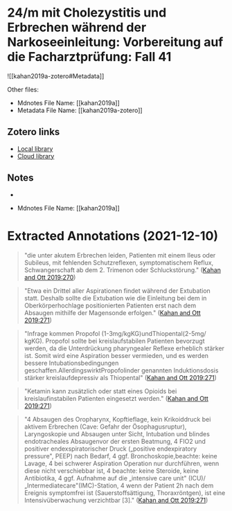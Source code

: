 # 24/m mit Cholezystitis und Erbrechen während der Narkoseeinleitung: Vorbereitung auf die Facharztprüfung: Fall 41

![[kahan2019a-zotero#Metadata]]

Other files:
* Mdnotes File Name: [[kahan2019a]]
* Metadata File Name: [[kahan2019a-zotero]]

##  Zotero links
* [Local library](zotero://select/items/1_TIGCJPUH)
* [Cloud library](http://zotero.org/users/8692876/items/TIGCJPUH)

## Notes
- 

* Mdnotes File Name: [[kahan2019a]]

# Extracted Annotations (2021-12-10)

> "die unter akutem Erbrechen leiden, Patienten mit einem Ileus oder Subileus, mit fehlenden Schutzreflexen, symptomatischem Reflux, Schwangerschaft ab dem 2. Trimenon oder Schluckstörung." ([Kahan and Ott 2019:270](zotero://open-pdf/library/items/D8VKK4YY?page=2))

> "Etwa ein Drittel aller Aspirationen findet während der Extubation statt. Deshalb sollte die Extubation wie die Einleitung bei dem in Oberkörperhochlage positionierten Patienten erst nach dem Absaugen mithilfe der Magensonde erfolgen." ([Kahan and Ott 2019:271](zotero://open-pdf/library/items/D8VKK4YY?page=3))

> "Infrage kommen Propofol (1-3mg/kgKG)undThiopental(2-5mg/ kgKG). Propofol sollte bei kreislaufstabilen Patienten bevorzugt werden, da die Unterdrückung pharyngealer Reflexe erheblich stärker ist. Somit wird eine Aspiration besser vermieden, und es werden bessere Intubationsbedingungen geschaffen.AllerdingswirktPropofolinder genannten Induktionsdosis stärker kreislaufdepressiv als Thiopental" ([Kahan and Ott 2019:271](zotero://open-pdf/library/items/D8VKK4YY?page=3))

> "Ketamin kann zusätzlich oder statt eines Opioids bei kreislaufinstabilen Patienten eingesetzt werden." ([Kahan and Ott 2019:271](zotero://open-pdf/library/items/D8VKK4YY?page=3))

> "4 Absaugen des Oropharynx, Kopftieflage, kein Krikoiddruck bei aktivem Erbrechen (Cave: Gefahr der Ösophagusruptur), Laryngoskopie und Absaugen unter Sicht, Intubation und blindes endotracheales Absaugenvor der ersten Beatmung, 4 FIO2 und positiver endexspiratorischer Druck („positive endexpiratory pressure", PEEP) nach Bedarf, 4 ggf. Bronchoskopie,beachte: keine Lavage, 4 bei schwerer Aspiration Operation nur durchführen, wenn diese nicht verschiebbar ist, 4 beachte: keine Steroide, keine Antibiotika, 4 ggf. Aufnahme auf die „intensive care unit" (ICU)/„Intermediatecare"(IMC)-Station, 4 wenn der Patient 2h nach dem Ereignis symptomfrei ist (Sauerstoffsättigung, Thoraxröntgen), ist eine Intensivüberwachung verzichtbar [3]." ([Kahan and Ott 2019:271](zotero://open-pdf/library/items/D8VKK4YY?page=3))



